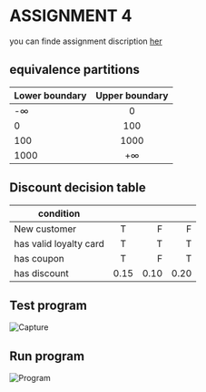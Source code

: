 # ASSIGNMENT 4 

you can finde assignment discription [her](https://github.com/datsoftlyngby/soft2019spring-test/blob/master/Assignments/04%20Specification%20Based%20Testing%20Techniques%20Assignment.pdf)


## equivalence partitions

| Lower boundary   |      Upper boundary      | 
|----------|:-------------:|
|-∞ |  0 | 
| 0 |  100  | 
| 100 | 1000 | 
| 1000 |+∞ |

## Discount decision table

| condition   |          |   | |
|----------|:-------------:|------:|------: |
| New customer |  T | F | F |
| has valid loyalty card |   T  |  T  | T |
|has coupon | T |  F   | T |
|has discount |0.15  | 0.10   | 0.20 |

## Test program
![Capture](https://user-images.githubusercontent.com/20173643/70870347-80835b80-1f92-11ea-82a6-a353cbc3075c.PNG)
## Run program
![Program](https://user-images.githubusercontent.com/20173643/70870348-824d1f00-1f92-11ea-94d3-68d2deb68580.PNG)

